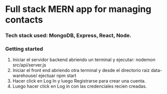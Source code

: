 # Full stack MERN app for managing contacts
### Tech stack used: MongoDB, Express, React, Node.

### Getting started
1. Iniciar el servidor backend abriendo un terminal y ejecutar: nodemon src/api/server.js 
2. Iniciar el front end abriendo otra terminal y desde el directorio raiz data-warehouse/ ejectuar npm start
3. Hacer click en Log In y luego Registrarse para crear una cuenta.
4. Luego hacer click en Log in con las credenciales recien creadas.
